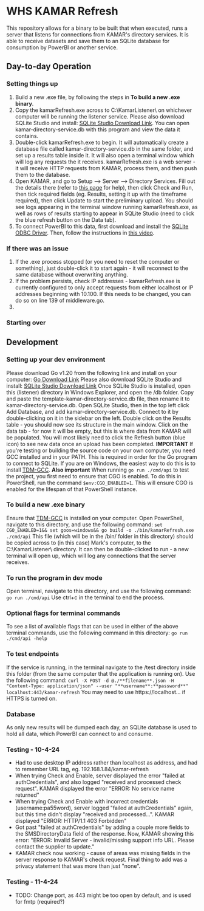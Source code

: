 # WHS KAMAR Refresh
This repository allows for a binary to be built that when executed, runs a server that listens for connections from KAMAR's directory services. It is able to receive datasets and save them to an SQLite database for consumption by PowerBI or another service.

## Day-to-day Operation
### Setting things up
1. Build a new .exe file, by following the steps in **To build a new .exe binary**.
2. Copy the kamarRefresh.exe across to C:\\KamarListener\ on whichever computer will be running the listener service. Please also download SQLite Studio and install:
[SQLite Studio Download Link](https://sqlitestudio.pl/). You can open kamar-directory-service.db with this program and view the data it contains.
3. Double-click kamarRefresh.exe to begin. It will automatically create a database file called kamar-directory-service.db in the same folder, and set up a results table inside it. It will also open a terminal window which will log any requests the it receives. kamarRefresh.exe is a web server - it will receive HTTP requests from KAMAR, process them, and then push them to the database.
4. Open KAMAR, and go to Setup --> Server --> Directory Services. Fill out the details there (refer to [this page](https://directoryservices.kamar.nz/?listening-service) for help), then click Check and Run, then tick required fields (eg. Results, setting it up with the timeframe required), then click Update to start the preliminary upload. You should see logs appearing in the terminal window running kamarRefresh.exe, as well as rows of results starting to appear in SQLite Studio (need to click the blue refresh button on the Data tab).
5. To connect PowerBI to this data, first download and install the [SQLite ODBC Driver](http://ch-werner.de/sqliteodbc/). Then, follow the instructions in [this video](https://www.youtube.com/watch?v=n5ELoULhQIo).

### If there was an issue
1. If the .exe process stopped (or you need to reset the computer or something), just double-click it to start again - it will reconnect to the same database without overwriting anything.
2. If the problem persists, check IP addresses - kamarRefresh.exe is currently configured to only accept requests from either localhost or IP addresses beginning with 10.100. If this needs to be changed, you can do so on line 139 of middleware.go.
3. 

### Starting over

## Development
### Setting up your dev environment
Please download Go v1.20 from the following link and install on your computer:
[Go Download Link](https://go.dev/dl/go1.20.14.windows-amd64.msi)
Please also download SQLite Studio and install:
[SQLite Studio Download Link](https://sqlitestudio.pl/)
Once SQLite Studio is installed, open this (listener) directory in Windows Explorer, and open the /db folder. Copy and paste the template-kamar-directory-service.db file, then rename it to kamar-directory-service.db.
Open SQLite Studio, then in the top left click Add Database, and add kamar-directory-service.db. Connect to it by double-clicking on it in the sidebar on the left. Double click on the Results table - you should now see its structure in the main window. Click on the data tab - for now it will be empty, but this is where data from KAMAR will be populated. You will most likely need to click the Refresh button (blue icon) to see new data once an upload has been completed.
**IMPORTANT**
If you're testing or building the source code on your own computer, you need GCC installed and in your PATH. This is required in order for the Go program to connect to SQLite. If you are on Windows, the easiest way to do this is to install [TDM-GCC](https://jmeubank.github.io/tdm-gcc/articles/2021-05/10.3.0-release).
**Also important**
When running `go run ./cmd/api` to test the project, you first need to ensure that CGO is enabled. To do this in PowerShell, run the command `$env:CGO_ENABLED=1`. This will ensure CGO is enabled for the lifespan of that PowerShell instance.

### To build a new .exe binary
Ensure that [TDM-GCC](https://jmeubank.github.io/tdm-gcc/articles/2021-05/10.3.0-release) is installed on your computer.
Open PowerShell, navigate to this directory, and use the following command:
`set CGO_ENABLED=1&& set goos=windows&& go build -o ./bin/kamarRefresh.exe ./cmd/api`
This file (which will be in the /bin/ folder in this directory) should be copied across to (in this case) Mark's computer, to the C:\\KamarListener\ directory. It can then be double-clicked to run - a new terminal will open up, which will log any connections that the server receives.

### To run the program in dev mode
Open terminal, navigate to this directory, and use the following command:
`go run ./cmd/api`
Use ctrl+c in the terminal to end the process.

### Optional flags for terminal commands
To see a list of available flags that can be used in either of the above terminal commands, use the following command in this directory:
`go run ./cmd/api -help`

### To test endpoints
If the service is running,  in the terminal navigate to the /test directory inside this folder (from the same computer that the application is running on). Use the following command:
`curl -X POST -d @./**filename**.json -H "Content-Type: application/json" --user "**username**:**password**" localhost:443/kamar-refresh`
You may need to use https://localhost... if HTTPS is turned on.

### Database
As only new results will be dumped each day, an SQLite database is used to hold all data, which PowerBI can connect to and consume.

### Testing - 10-4-24
- Had to use desktop IP address rather than localhost as address, and had to remember URL tag, eg. 192.168.1.84/kamar-refresh
- When trying Check and Enable, server displayed the error "failed at authCredentials", and also logged "received and processed check request". KAMAR displayed the error "ERROR: No service name returned"
- When trying Check and Enable with incorrect credentials (username:pa55word), server logged "failed at authCredentials" again, but this time didn't display "received and processed...". KAMAR displayed "ERROR: HTTP/1.1 403 Forbidden"
- Got past "failed at authCredentials" by adding a couple more fields to the SMSDirectoryData field of the response. Now, KAMAR showing this error: "ERROR: Invalid Server - invalid/missing support info URL. Please contact the supplier to update."
- KAMAR check now working - cause of areas was missing fields in the server response to KAMAR's check request. Final thing to add was a privacy statement that was more than just "none".

### Testing - 11-4-24
- TODO: Change port, as 443 might be too open by default, and is used for fmtp (required?)

